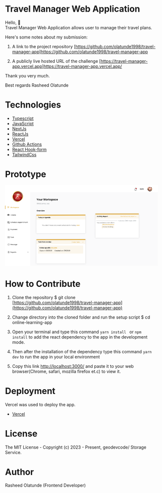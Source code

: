 # Travel Manager Web Application

Hello, 👋 \
Travel Manager Web Application allows user to manage their travel plans.

Here's some notes about my submission:

1. A link to the project repository  [https://github.com/olatunde1998/travel-manager-app]https://github.com/olatunde1998/travel-manager-app

2. A publicly live hosted URL of the challenge [https://travel-manager-app.vercel.app]https://travel-manager-app.vercel.app/

Thank you very much.

Best regards
Rasheed Olatunde

# Technologies 

 + [Typescript](https://www.typescriptlang.org/) 
 + [JavaScript](https://javascript.info/) 
 + [NextJs](https://nextjs.org/)
 + [ReactJs](https://react.dev/) 
 + [Vercel](https://vercel.com/dashboard) 
 + [Github Actions](https://docs.github.com/en/actions/)
 + [React Hook-form](https://react-hook-form.com/) 
 + [TailwindCss](https://tailwindcss.com/) 



# Prototype
![Minion](public/images/app-prototype.png)
 
# How to Contribute

1. Clone the repository 
$ git clone [https://github.com/olatunde1998/travel-manager-app](https://github.com/olatunde1998/travel-manager-app)

2. Change directory into the cloned folder and run the setup script
$ cd online-learning-app

3. Open your terminal and type this command `yarn install ` or `npm install` to add the react dependency to the app in the development mode.

4. Then after the installation of the  dependency type this command  `yarn dev` to run the app in your local environment 

5. Copy this link [http://localhost:3000/](http://localhost:3000/) and paste it to your web browser(Chrome, safari, mozilla firefox et.c) to view it.


# Deployment
Vercel was used to deploy the app. 
 + [Vercel](https://vercel.com/dashboard)

# License
The MIT License - Copyright (c) 2023 - Present, geodevcode/  Storage Service.

# Author
Rasheed Olatunde (Frontend Developer)
